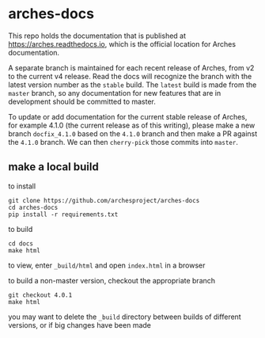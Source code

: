 # arches-docs

This repo holds the documentation that is published at https://arches.readthedocs.io, which is the official location for Arches documentation.

A separate branch is maintained for each recent release of Arches, from v2 to the current v4 release. Read the docs will recognize the branch with the latest version number as the `stable` build. The `latest` build is made from the `master` branch, so any documentation for new features that are in development should be committed to master.

To update or add documentation for the current stable release of Arches, for example 4.1.0 (the current release as of this writing), please make a new branch `docfix_4.1.0` based on the `4.1.0` branch and then make a PR against the `4.1.0` branch. We can then `cherry-pick` those commits into `master`.
    
## make a local build

to install

    git clone https://github.com/archesproject/arches-docs
    cd arches-docs
    pip install -r requirements.txt
    
to build

    cd docs
    make html
    
to view, enter `_build/html` and open `index.html` in a browser

to build a non-master version, checkout the appropriate branch

    git checkout 4.0.1
    make html
    
you may want to delete the `_build` directory between builds of different versions, or if big changes have been made
